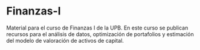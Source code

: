 # Finanzas-I
Material para el curso de Finanzas I de la UPB.
En este curso se publican recursos para el análisis de datos, optimización de portafolios y estimación del modelo de valoración de activos de capital.
